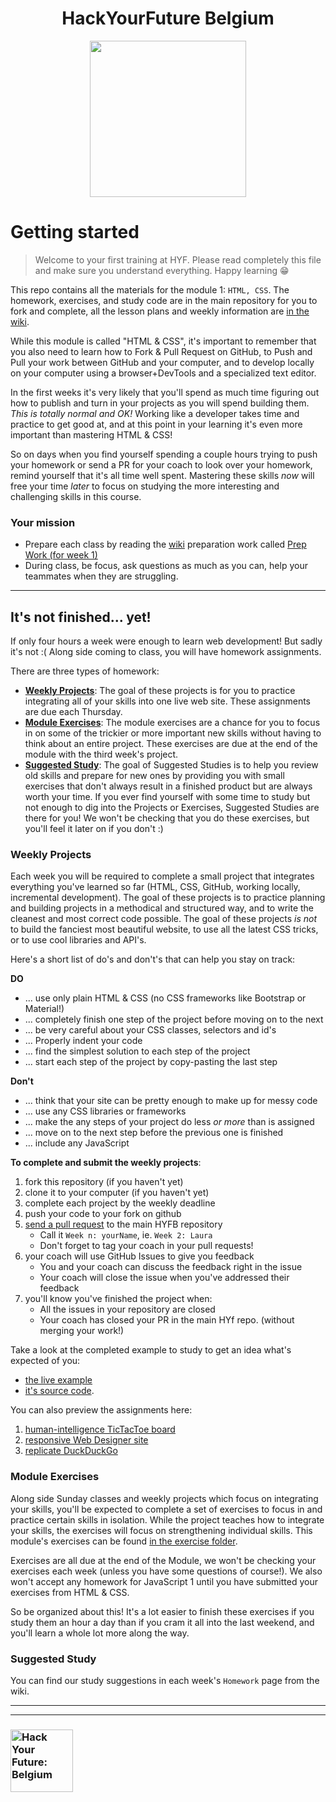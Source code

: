<h1 align="center">HackYourFuture Belgium</h1>

<div align="center">
  <a href="https://hackyourfuture.be" target="_blank">
    <img src="https://user-images.githubusercontent.com/18554853/63941625-4c7c3d00-ca6c-11e9-9a76-8d5e3632fe70.jpg" width="250" height="250"/>
  </a>
</div>

# Getting started

> Welcome to your first training at HYF. Please read completely this file and make sure you understand everything.
Happy learning 😁

This repo contains all the materials for the module 1: `HTML, CSS`.  The homework, exercises, and study code are in the main repository for you to fork and complete, all the lesson plans and weekly information are [in the wiki](https://github.com/be-hacking-hyf/HTML-CSS-GitHub/wiki).

While this module is called "HTML & CSS", it's important to remember that you also need to learn how to Fork & Pull Request on GitHub, to Push and Pull your work between GitHub and your computer, and to develop locally on your computer using a browser+DevTools and a specialized text editor.

In the first weeks it's very likely that you'll spend as much time figuring out how to publish and turn in your projects as you will spend building them.  _This is totally normal and OK!_  Working like a developer takes time and practice to get good at, and at this point in your learning it's even more important than mastering HTML & CSS!

So on days when you find yourself spending a couple hours trying to push your homework or send a PR for your coach to look over your homework, remind yourself that it's all time well spent. Mastering these skills _now_ will free your time _later_ to focus on studying the more interesting and challenging skills in this course.

### Your mission

- Prepare each class by reading the [wiki](https://github.com/be-hacking-hyf/HTML-CSS-GitHub/wiki) preparation work called [Prep Work (for week 1)](https://github.com/be-hacking-hyf/HTML-CSS-GitHub/wiki/Prep-Work-wk-1)
- During class, be focus, ask questions as much as you can, help your teammates when they are struggling.

---

## It's not finished... yet!

If only four hours a week were enough to learn web development!  But sadly it's not :(  Along side coming to class, you will have homework assignments.

There are three types of homework:
* [__Weekly Projects__](#weekly-projects): The goal of these projects is for you to practice integrating all of your skills into one live web site. These assignments are due each Thursday.
* [__Module Exercises__](#module-exercises): The module exercises are a chance for you to focus in on some of the trickier or more important new skills without having to think about an entire project.  These exercises are due at the end of the module with the third week's project.
* [__Suggested Study__](#suggested-study): The goal of Suggested Studies is to help you review old skills and prepare for new ones by providing you with small exercises that don't always result in a finished product but are always worth your time.  If you ever find yourself with some time to study but not enough to dig into the Projects or Exercises, Suggested Studies are there for you!   We won't be checking that you do these exercises, but you'll feel it later on if you don't :)

### Weekly Projects

Each week you will be required to complete a small project that integrates everything you've learned so far (HTML, CSS, GitHub, working locally, incremental development).  The goal of these projects is to practice planning and building projects in a methodical and structured way, and to write the cleanest and most correct code possible.  The goal of these projects _is not_ to build the fanciest most beautiful website, to use all the latest CSS tricks, or to use cool libraries and API's.

Here's a short list of do's and don't's that can help you stay on track:

__DO__
* ... use only plain HTML & CSS (no CSS frameworks like Bootstrap or Material!)
* ... completely finish one step of the project before moving on to the next
* ... be very careful about your CSS classes, selectors and id's
* ... Properly indent your code
* ... find the simplest solution to each step of the project
* ... start each step of the project by copy-pasting the last step

__Don't__
* ... think that your site can be pretty enough to make up for messy code
* ... use any CSS libraries or frameworks
* ... make the any steps of your project do less _or more_ than is assigned
* ... move on to the next step before the previous one is finished
* ... include any JavaScript

__To complete and submit the weekly projects__:
1. fork this repository (if you haven't yet)
1. clone it to your computer (if you haven't yet)
1. complete each project by the weekly deadline
1. push your code to your fork on github
1. [send a pull request](https://github.com/HackYourFutureBelgium/git-github-practice/wiki/Pull-Requesting) to the main HYFB repository
    * Call it ```Week n: yourName```, ie. ```Week 2: Laura```
    * Don't forget to tag your coach in your pull requests!
1. your coach will use GitHub Issues to give you feedback
    * You and your coach can discuss the feedback right in the issue
    * Your coach will close the issue when you've addressed their feedback
1. you'll know you've finished the project when:
    * All the issues in your repository are closed
    * Your coach has closed your PR in the main HYf repo. (without merging your work!)

Take a look at the completed example to study to get an idea what's expected of you:
* [the live example](https://be-hacking-hyf.github.io/HTML-CSS-GitHub/study-code/example-project-feedback-form/)
* [it's source code](https://github.com/be-hacking-hyf/HTML-CSS-GitHub/tree/master/study-code/example-project-feedback-form).

You can also preview the assignments here:
1. [human-intelligence TicTacToe board](./homework/week-1-project)
1. [responsive Web Designer site](./homework/week-3-project)
1. [replicate DuckDuckGo](./homework/week-3-project)

### Module Exercises

Along side Sunday classes and weekly projects which focus on integrating your skills, you'll be expected to complete a set of exercises to focus in and practice certain skills in isolation. While the project teaches how to integrate your skills, the exercises will focus on strengthening individual skills.  This module's exercises can be found [in the exercise folder](./homework/module-exercises).

Exercises are all due at the end of the Module, we won't be checking your exercises each week (unless you have some questions of course!).  We also won't accept any homework for JavaScript 1 until you have submitted your exercises from HTML & CSS.

So be organized about this!  It's a lot easier to finish these exercises if you study them an hour a day than if you cram it all into the last weekend, and you'll learn a whole lot more along the way.


### Suggested Study

You can find our study suggestions in each week's ```Homework``` page from the wiki.


---
---
### <a href="https://hackyourfuture.be" target="_blank"><img src="https://user-images.githubusercontent.com/18554853/63941625-4c7c3d00-ca6c-11e9-9a76-8d5e3632fe70.jpg" width="100" height="100" alt="Hack Your Future: Belgium"></img></a>

